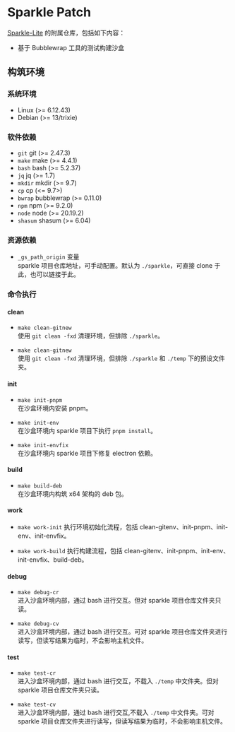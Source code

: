 # Sparkle Patch
[Sparkle-Lite](https://github.com/goddaneel/sparkle) 的附属仓库，包括如下内容：
- 基于 Bubblewrap 工具的测试构建沙盒




## 构筑环境
### 系统环境
- Linux (>= 6.12.43)
- Debian (>= 13/trixie)



### 软件依赖
- `git`     git (>= 2.47.3)
- `make`    make (>= 4.4.1)
- `bash`    bash (>= 5.2.37)
- `jq`      jq (>= 1.7)
- `mkdir`   mkdir (>= 9.7)
- `cp`      cp (<= 9.7>)
- `bwrap`   bubblewrap (>= 0.11.0)
- `npm`     npm (>= 9.2.0)
- `node`    node (>= 20.19.2)
- `shasum`  shasum (>= 6.04)



### 资源依赖
- `_gs_path_origin` 变量  
    sparkle 项目仓库地址，可手动配置。默认为 `./sparkle`，可直接 clone 于此，也可以链接于此。



### 命令执行
#### clean
- `make clean-gitnew`  
    使用 `git clean -fxd` 清理环境，但排除 `./sparkle`。

- `make clean-gitnew`  
    使用 `git clean -fxd` 清理环境，但排除 `./sparkle` 和 `./temp` 下的预设文件夹。


#### init
- `make init-pnpm`  
    在沙盒环境内安装 pnpm。

- `make init-env`  
    在沙盒环境内 sparkle 项目下执行 `pnpm install`。

- `make init-envfix`  
    在沙盒环境内 sparkle 项目下修复 electron 依赖。


#### build
- `make build-deb`  
    在沙盒环境内构筑 x64 架构的 deb 包。


#### work
- `make work-init`
    执行环境初始化流程，包括 clean-gitenv、init-pnpm、init-env、init-envfix。

- `make work-build`
    执行构建流程，包括 clean-gitenv、init-pnpm、init-env、init-envfix、build-deb。


#### debug
- `make debug-cr`  
    进入沙盒环境内部，通过 bash 进行交互。但对 sparkle 项目仓库文件夹只读。

- `make debug-cv`  
    进入沙盒环境内部，通过 bash 进行交互。可对 sparkle 项目仓库文件夹进行读写，但读写结果为临时，不会影响主机文件。


#### test
- `make test-cr`  
    进入沙盒环境内部，通过 bash 进行交互，不载入 `./temp` 中文件夹。但对 sparkle 项目仓库文件夹只读。

- `make test-cv`  
    进入沙盒环境内部，通过 bash 进行交互,不载入 `./temp` 中文件夹。可对 sparkle 项目仓库文件夹进行读写，但读写结果为临时，不会影响主机文件。
